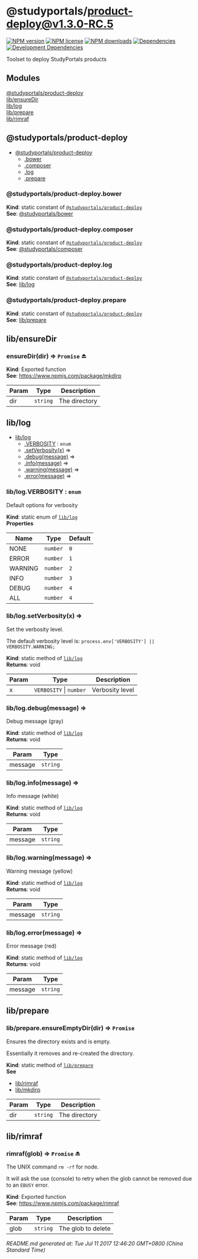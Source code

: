 # @studyportals/product-deploy@v1.3.0-RC.5

<a href="https://www.npmjs.com/package/@studyportals/product-deploy" title="View this project on NPM" target="_blank"><img src="https://img.shields.io/npm/v/@studyportals/product-deploy.svg?style=flat" alt="NPM version" /></a>
<a href="https://www.npmjs.com/package/@studyportals/product-deploy" title="View this project on NPM" target="_blank"><img src="https://img.shields.io/npm/l/@studyportals/product-deploy.svg?style=flat" alt="NPM license" /></a>
<a href="https://www.npmjs.com/package/@studyportals/product-deploy" title="View this project on NPM" target="_blank"><img src="https://img.shields.io/npm/dm/@studyportals/product-deploy.svg?style=flat" alt="NPM downloads" /></a>
<a href="https://david-dm.org/studyportals/product-deploy" title="View this project on David" target="_blank"><img src="https://img.shields.io/david/studyportals/product-deploy.svg?style=flat" alt="Dependencies" /></a>
<a href="https://david-dm.org/studyportals/product-deploy" title="View this project on David" target="_blank"><img src="https://img.shields.io/david/dev/studyportals/product-deploy.svg?style=flat" alt="Development Dependencies" /></a>

Toolset to deploy StudyPortals products

## Modules

<dl>
<dt><a href="#module_@studyportals/product-deploy">@studyportals/product-deploy</a></dt>
<dd></dd>
<dt><a href="#module_lib/ensureDir">lib/ensureDir</a></dt>
<dd></dd>
<dt><a href="#module_lib/log">lib/log</a></dt>
<dd></dd>
<dt><a href="#module_lib/prepare">lib/prepare</a></dt>
<dd></dd>
<dt><a href="#module_lib/rimraf">lib/rimraf</a></dt>
<dd></dd>
</dl>

<a name="module_@studyportals/product-deploy"></a>

## @studyportals/product-deploy

* [@studyportals/product-deploy](#module_@studyportals/product-deploy)
    * [.bower](#module_@studyportals/product-deploy.bower)
    * [.composer](#module_@studyportals/product-deploy.composer)
    * [.log](#module_@studyportals/product-deploy.log)
    * [.prepare](#module_@studyportals/product-deploy.prepare)

<a name="module_@studyportals/product-deploy.bower"></a>

### @studyportals/product-deploy.bower
**Kind**: static constant of [<code>@studyportals/product-deploy</code>](#module_@studyportals/product-deploy)  
**See**: [@studyportals/bower](https://www.npmjs.com/package/@studyportals/bower)  
<a name="module_@studyportals/product-deploy.composer"></a>

### @studyportals/product-deploy.composer
**Kind**: static constant of [<code>@studyportals/product-deploy</code>](#module_@studyportals/product-deploy)  
**See**: [@studyportals/composer](https://www.npmjs.com/package/@studyportals/composer)  
<a name="module_@studyportals/product-deploy.log"></a>

### @studyportals/product-deploy.log
**Kind**: static constant of [<code>@studyportals/product-deploy</code>](#module_@studyportals/product-deploy)  
**See**: [lib/log](#module_lib/log)  
<a name="module_@studyportals/product-deploy.prepare"></a>

### @studyportals/product-deploy.prepare
**Kind**: static constant of [<code>@studyportals/product-deploy</code>](#module_@studyportals/product-deploy)  
**See**: [lib/prepare](#module_lib/prepare)  
<a name="module_lib/ensureDir"></a>

## lib/ensureDir
<a name="exp_module_lib/ensureDir--ensureDir"></a>

### ensureDir(dir) ⇒ <code>Promise</code> ⏏
**Kind**: Exported function  
**See**: https://www.npmjs.com/package/mkdirp  

| Param | Type | Description |
| --- | --- | --- |
| dir | <code>string</code> | The directory |

<a name="module_lib/log"></a>

## lib/log

* [lib/log](#module_lib/log)
    * [.VERBOSITY](#module_lib/log.VERBOSITY) : <code>enum</code>
    * [.setVerbosity(x)](#module_lib/log.setVerbosity) ⇒
    * [.debug(message)](#module_lib/log.debug) ⇒
    * [.info(message)](#module_lib/log.info) ⇒
    * [.warning(message)](#module_lib/log.warning) ⇒
    * [.error(message)](#module_lib/log.error) ⇒

<a name="module_lib/log.VERBOSITY"></a>

### lib/log.VERBOSITY : <code>enum</code>
Default options for verbosity

**Kind**: static enum of [<code>lib/log</code>](#module_lib/log)  
**Properties**

| Name | Type | Default |
| --- | --- | --- |
| NONE | <code>number</code> | <code>0</code> | 
| ERROR | <code>number</code> | <code>1</code> | 
| WARNING | <code>number</code> | <code>2</code> | 
| INFO | <code>number</code> | <code>3</code> | 
| DEBUG | <code>number</code> | <code>4</code> | 
| ALL | <code>number</code> | <code>4</code> | 

<a name="module_lib/log.setVerbosity"></a>

### lib/log.setVerbosity(x) ⇒
Set the verbosity level.

The default verbosity level is: `process.env['VERBOSITY'] || VERBOSITY.WARNING;`

**Kind**: static method of [<code>lib/log</code>](#module_lib/log)  
**Returns**: void  

| Param | Type | Description |
| --- | --- | --- |
| x | <code>VERBOSITY</code> \| <code>number</code> | Verbosity level |

<a name="module_lib/log.debug"></a>

### lib/log.debug(message) ⇒
Debug message (gray)

**Kind**: static method of [<code>lib/log</code>](#module_lib/log)  
**Returns**: void  

| Param | Type |
| --- | --- |
| message | <code>string</code> | 

<a name="module_lib/log.info"></a>

### lib/log.info(message) ⇒
Info message (white)

**Kind**: static method of [<code>lib/log</code>](#module_lib/log)  
**Returns**: void  

| Param | Type |
| --- | --- |
| message | <code>string</code> | 

<a name="module_lib/log.warning"></a>

### lib/log.warning(message) ⇒
Warning message (yellow)

**Kind**: static method of [<code>lib/log</code>](#module_lib/log)  
**Returns**: void  

| Param | Type |
| --- | --- |
| message | <code>string</code> | 

<a name="module_lib/log.error"></a>

### lib/log.error(message) ⇒
Error message (red)

**Kind**: static method of [<code>lib/log</code>](#module_lib/log)  
**Returns**: void  

| Param | Type |
| --- | --- |
| message | <code>string</code> | 

<a name="module_lib/prepare"></a>

## lib/prepare
<a name="module_lib/prepare.ensureEmptyDir"></a>

### lib/prepare.ensureEmptyDir(dir) ⇒ <code>Promise</code>
Ensures the directory exists and is empty.

Essentially it removes and re-created the directory.

**Kind**: static method of [<code>lib/prepare</code>](#module_lib/prepare)  
**See**

- [lib/rimraf](#module_lib/rimraf)
- [lib/mkdirp](#module_lib/mkdirp)


| Param | Type | Description |
| --- | --- | --- |
| dir | <code>string</code> | The directory |

<a name="module_lib/rimraf"></a>

## lib/rimraf
<a name="exp_module_lib/rimraf--rimraf"></a>

### rimraf(glob) ⇒ <code>Promise</code> ⏏
The UNIX command `rm -rf` for node.

It will ask the use (console) to retry when the glob cannot be removed due to
an `EBUSY` error.

**Kind**: Exported function  
**See**: https://www.npmjs.com/package/rimraf  

| Param | Type | Description |
| --- | --- | --- |
| glob | <code>string</code> | The glob to delete |


_README.md generated at: Tue Jul 11 2017 12:46:20 GMT+0800 (China Standard Time)_